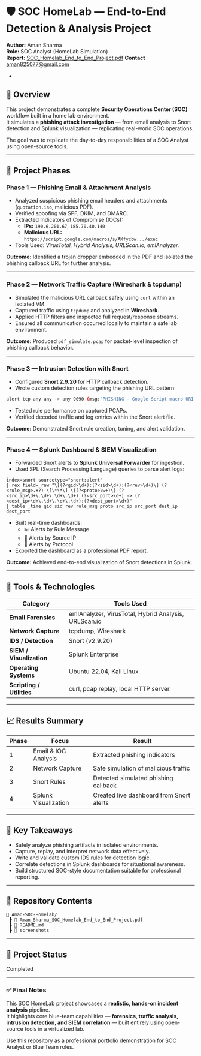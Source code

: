 # 🛡️ SOC HomeLab — End-to-End Detection & Analysis Project  
**Author:** Aman Sharma  
**Role:** SOC Analyst (HomeLab Simulation)  
**Report:** [SOC_Homelab_End_to_End_Project.pdf](./SOC_Homelab_End_to_End_Project.pdf)
**Contact** aman825077@gmail.com

-

## 📘 Overview  
This project demonstrates a complete **Security Operations Center (SOC)** workflow built in a home lab environment.  
It simulates a **phishing attack investigation** — from email analysis to Snort detection and Splunk visualization — replicating real-world SOC operations.

The goal was to replicate the day-to-day responsibilities of a SOC Analyst using open-source tools.

---

## 🧩 Project Phases

### **Phase 1 — Phishing Email & Attachment Analysis**
- Analyzed suspicious phishing email headers and attachments (`quotation.iso`, malicious PDF).  
- Verified spoofing via SPF, DKIM, and DMARC.  
- Extracted Indicators of Compromise (IOCs):  
  - **IPs:** `190.6.201.67`, `185.70.40.140`  
  - **Malicious URL:** `https://script.google.com/macros/s/AKfycbw.../exec`  
- Tools Used: *VirusTotal, Hybrid Analysis, URLScan.io, emlAnalyzer.*

**Outcome:** Identified a trojan dropper embedded in the PDF and isolated the phishing callback URL for further analysis.

---

### **Phase 2 — Network Traffic Capture (Wireshark & tcpdump)**
- Simulated the malicious URL callback safely using `curl` within an isolated VM.  
- Captured traffic using `tcpdump` and analyzed in **Wireshark**.  
- Applied HTTP filters and inspected full request/response streams.  
- Ensured all communication occurred locally to maintain a safe lab environment.

**Outcome:** Produced `pdf_simulate.pcap` for packet-level inspection of phishing callback behavior.

---

### **Phase 3 — Intrusion Detection with Snort**
- Configured **Snort 2.9.20** for HTTP callback detection.  
- Wrote custom detection rules targeting the phishing URL pattern:  

```bash
alert tcp any any -> any 9090 (msg:"PHISHING - Google Script macro URI detected"; content:"/macros/s/AKfycbw"; sid:3000001; rev:1;)
```

- Tested rule performance on captured PCAPs.  
- Verified decoded traffic and log entries within the Snort alert file.

**Outcome:** Demonstrated Snort rule creation, tuning, and alert validation.

---

### **Phase 4 — Splunk Dashboard & SIEM Visualization**
- Forwarded Snort alerts to **Splunk Universal Forwarder** for ingestion.  
- Used SPL (Search Processing Language) queries to parse alert logs:  

```spl
index=snort sourcetype="snort:alert"
| rex field=_raw "\[(?<gid>\d+):(?<sid>\d+):(?<rev>\d+)\] (?<rule_msg>.+?) \[\*\*\] \{(?<proto>\w+)\} (?<src_ip>\d+\.\d+\.\d+\.\d+):(?<src_port>\d+) -> (?<dest_ip>\d+\.\d+\.\d+\.\d+):(?<dest_port>\d+)"
| table _time gid sid rev rule_msg proto src_ip src_port dest_ip dest_port
```

- Built real-time dashboards:
  - 📊 Alerts by Rule Message  
  - 🧩 Alerts by Source IP  
  - 🔗 Alerts by Protocol  
- Exported the dashboard as a professional PDF report.  

**Outcome:** Achieved end-to-end visualization of Snort detections in Splunk.

---

## 🧰 Tools & Technologies
| Category | Tools Used |
|-----------|-------------|
| **Email Forensics** | emlAnalyzer, VirusTotal, Hybrid Analysis, URLScan.io |
| **Network Capture** | tcpdump, Wireshark |
| **IDS / Detection** | Snort (v2.9.20) |
| **SIEM / Visualization** | Splunk Enterprise |
| **Operating Systems** | Ubuntu 22.04, Kali Linux |
| **Scripting / Utilities** | curl, pcap replay, local HTTP server |

---

## 📈 Results Summary
| Phase | Focus | Result |
|-------|--------|--------|
| 1 | Email & IOC Analysis | Extracted phishing indicators |
| 2 | Network Capture | Safe simulation of malicious traffic |
| 3 | Snort Rules | Detected simulated phishing callback |
| 4 | Splunk Visualization | Created live dashboard from Snort alerts |

---

## 🧠 Key Takeaways
- Safely analyze phishing artifacts in isolated environments.  
- Capture, replay, and interpret network data effectively.  
- Write and validate custom IDS rules for detection logic.  
- Correlate detections in Splunk dashboards for situational awareness.  
- Build structured SOC-style documentation suitable for professional reporting.

---

## 📁 Repository Contents
```
📂 Aman-SOC-Homelab/
 ┣ 📄 Aman_Sharma_SOC_Homelab_End_to_End_Project.pdf
 ┣ 🧾 README.md
 ┣ 📁 screenshots

```

---

## 💬 Project Status
Completed

---

### ✅ Final Notes
This SOC HomeLab project showcases a **realistic, hands-on incident analysis** pipeline.  
It highlights core blue-team capabilities — **forensics, traffic analysis, intrusion detection, and SIEM correlation** — built entirely using open-source tools in a virtualized lab.  

Use this repository as a professional portfolio demonstration for SOC Analyst or Blue Team roles.
